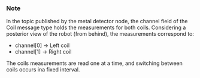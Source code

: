 ### Note

In the topic published by the metal detector node, the channel field of the Coil message type holds the measurements for both coils. Considering a posterior view of the robot (from behind), the measurements correspond to:

* channel[0] -> Left coil
* channel[1] -> Right coil

The coils measurements are read one at a time, and switching between coils occurs ina fixed interval.